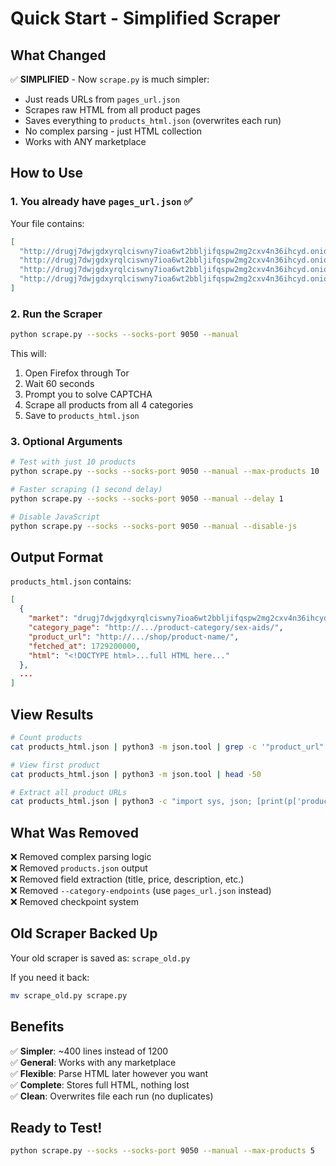 # Quick Start - Simplified Scraper

## What Changed

✅ **SIMPLIFIED** - Now `scrape.py` is much simpler:
- Just reads URLs from `pages_url.json`
- Scrapes raw HTML from all product pages
- Saves everything to `products_html.json` (overwrites each run)
- No complex parsing - just HTML collection
- Works with ANY marketplace

## How to Use

### 1. You already have `pages_url.json` ✅

Your file contains:
```json
[
  "http://drugj7dwjgdxyrqlciswny7ioa6wt2bbljifqspw2mg2cxv4n36ihcyd.onion/product-category/sex-aids/",
  "http://drugj7dwjgdxyrqlciswny7ioa6wt2bbljifqspw2mg2cxv4n36ihcyd.onion/product-category/buy-steroids/sexual-health/",
  "http://drugj7dwjgdxyrqlciswny7ioa6wt2bbljifqspw2mg2cxv4n36ihcyd.onion/product-category/buy-steroids/hormones-peptides/",
  "http://drugj7dwjgdxyrqlciswny7ioa6wt2bbljifqspw2mg2cxv4n36ihcyd.onion/product-category/buy-steroids/injectable-steroids/"
]
```

### 2. Run the Scraper

```bash
python scrape.py --socks --socks-port 9050 --manual
```

This will:
1. Open Firefox through Tor
2. Wait 60 seconds
3. Prompt you to solve CAPTCHA
4. Scrape all products from all 4 categories
5. Save to `products_html.json`

### 3. Optional Arguments

```bash
# Test with just 10 products
python scrape.py --socks --socks-port 9050 --manual --max-products 10

# Faster scraping (1 second delay)
python scrape.py --socks --socks-port 9050 --manual --delay 1

# Disable JavaScript
python scrape.py --socks --socks-port 9050 --manual --disable-js
```

## Output Format

`products_html.json` contains:
```json
[
  {
    "market": "drugj7dwjgdxyrqlciswny7ioa6wt2bbljifqspw2mg2cxv4n36ihcyd.onion",
    "category_page": "http://.../product-category/sex-aids/",
    "product_url": "http://.../shop/product-name/",
    "fetched_at": 1729200000,
    "html": "<!DOCTYPE html>...full HTML here..."
  },
  ...
]
```

## View Results

```bash
# Count products
cat products_html.json | python3 -m json.tool | grep -c '"product_url"'

# View first product
cat products_html.json | python3 -m json.tool | head -50

# Extract all product URLs
cat products_html.json | python3 -c "import sys, json; [print(p['product_url']) for p in json.load(sys.stdin)]"
```

## What Was Removed

❌ Removed complex parsing logic  
❌ Removed `products.json` output  
❌ Removed field extraction (title, price, description, etc.)  
❌ Removed `--category-endpoints` (use `pages_url.json` instead)  
❌ Removed checkpoint system  

## Old Scraper Backed Up

Your old scraper is saved as: `scrape_old.py`

If you need it back:
```bash
mv scrape_old.py scrape.py
```

## Benefits

✅ **Simpler**: ~400 lines instead of 1200  
✅ **General**: Works with any marketplace  
✅ **Flexible**: Parse HTML later however you want  
✅ **Complete**: Stores full HTML, nothing lost  
✅ **Clean**: Overwrites file each run (no duplicates)  

## Ready to Test!

```bash
python scrape.py --socks --socks-port 9050 --manual --max-products 5
```
